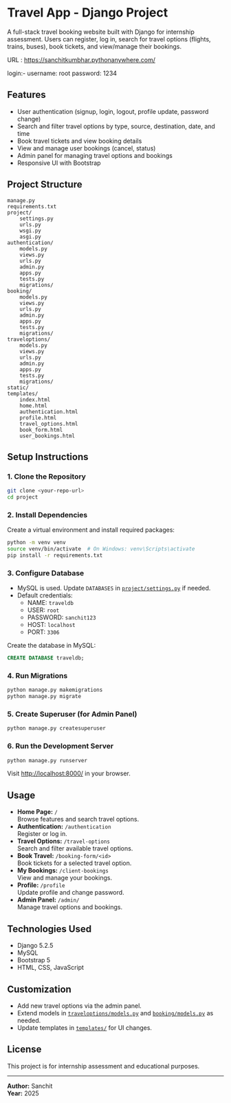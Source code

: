 # Travel App - Django Project

A full-stack travel booking website built with Django for internship assessment. Users can register, log in, search for travel options (flights, trains, buses), book tickets, and view/manage their bookings.

URL : https://sanchitkumbhar.pythonanywhere.com/

login:- username: root password: 1234

## Features

- User authentication (signup, login, logout, profile update, password change)
- Search and filter travel options by type, source, destination, date, and time
- Book travel tickets and view booking details
- View and manage user bookings (cancel, status)
- Admin panel for managing travel options and bookings
- Responsive UI with Bootstrap

## Project Structure

```
manage.py
requirements.txt
project/
    settings.py
    urls.py
    wsgi.py
    asgi.py
authentication/
    models.py
    views.py
    urls.py
    admin.py
    apps.py
    tests.py
    migrations/
booking/
    models.py
    views.py
    urls.py
    admin.py
    apps.py
    tests.py
    migrations/
traveloptions/
    models.py
    views.py
    urls.py
    admin.py
    apps.py
    tests.py
    migrations/
static/
templates/
    index.html
    home.html
    authentication.html
    profile.html
    travel_options.html
    book_form.html
    user_bookings.html
```

## Setup Instructions

### 1. Clone the Repository

```sh
git clone <your-repo-url>
cd project
```

### 2. Install Dependencies

Create a virtual environment and install required packages:

```sh
python -m venv venv
source venv/bin/activate  # On Windows: venv\Scripts\activate
pip install -r requirements.txt
```

### 3. Configure Database

- MySQL is used. Update `DATABASES` in [`project/settings.py`](project/settings.py) if needed.
- Default credentials:
  - NAME: `traveldb`
  - USER: `root`
  - PASSWORD: `sanchit123`
  - HOST: `localhost`
  - PORT: `3306`

Create the database in MySQL:

```sql
CREATE DATABASE traveldb;
```

### 4. Run Migrations

```sh
python manage.py makemigrations
python manage.py migrate
```

### 5. Create Superuser (for Admin Panel)

```sh
python manage.py createsuperuser
```

### 6. Run the Development Server

```sh
python manage.py runserver
```

Visit [http://localhost:8000/](http://localhost:8000/) in your browser.

## Usage

- **Home Page:** `/`  
  Browse features and search travel options.
- **Authentication:** `/authentication`  
  Register or log in.
- **Travel Options:** `/travel-options`  
  Search and filter available travel options.
- **Book Travel:** `/booking-form/<id>`  
  Book tickets for a selected travel option.
- **My Bookings:** `/client-bookings`  
  View and manage your bookings.
- **Profile:** `/profile`  
  Update profile and change password.
- **Admin Panel:** `/admin/`  
  Manage travel options and bookings.

## Technologies Used

- Django 5.2.5
- MySQL
- Bootstrap 5
- HTML, CSS, JavaScript

## Customization

- Add new travel options via the admin panel.
- Extend models in [`traveloptions/models.py`](traveloptions/models.py) and [`booking/models.py`](booking/models.py) as needed.
- Update templates in [`templates/`](templates/) for UI changes.

## License

This project is for internship assessment and educational purposes.

---

**Author:** Sanchit  
**Year:** 2025
